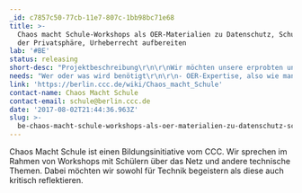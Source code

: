 ```yaml
---
_id: c7857c50-77cb-11e7-807c-1bb98bc71e68
title: >-
  Chaos macht Schule-Workshops als OER-Materialien zu Datenschutz, Schutz
  der Privatsphäre, Urheberrecht aufbereiten
lab: '#BE'
status: releasing
short-desc: "Projektbeschreibung\r\n\r\nWir möchten unsere erprobten und oft durchgeführten Workshops zu technischen Themen besser dokumentieren und als OER zur Verfügung stellen."
needs: "Wer oder was wird benötigt\r\n\r\n- OER-Expertise, also wie man gutes Material aufbaut, wo/wie man es am Ende veröffentlicht, wie man sicherstellt, dass es eingesetzt wird etc. \r\n- Expertise von Lehrenden, welche Anforderungen sie an OER-Material zu dem Thema haben und die bereit sind, den dokumentieren Workshop selber zu testen. \r\n- Menschen, die Zeit & Lust auf Dokumentation haben\r\n- Design/Layout am Ende\r\n- Menschen die sich im Bereich Urheberrecht im Bildungsbereich auskennen"
link: 'https://berlin.ccc.de/wiki/Chaos_macht_Schule'
contact-name: Chaos Macht Schule
contact-email: schule@berlin.ccc.de
date: '2017-08-02T21:44:36.963Z'
slug: >-
  be-chaos-macht-schule-workshops-als-oer-materialien-zu-datenschutz-schutz-der-privatsphare-urheberrecht-aufbereiten
---
```

Chaos Macht Schule ist einen Bildungsinitiative vom CCC. Wir sprechen im Rahmen von Workshops mit Schülern über das Netz und andere technische Themen. Dabei möchten wir sowohl für Technik begeistern  als diese auch kritisch reflektieren.
